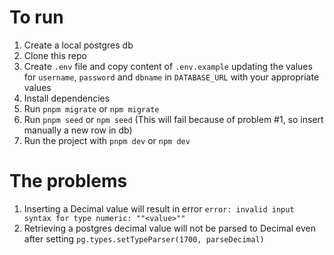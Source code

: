 # To run

1. Create a local postgres db
1. Clone this repo
1. Create `.env` file and copy content of `.env.example` updating the values for `username`, `password` and `dbname` in `DATABASE_URL` with your appropriate values
1. Install dependencies
1. Run `pnpm migrate` or `npm migrate`
1. Run `pnpm seed` or `npm seed` (This will fail because of problem #1, so insert manually a new row in db)
1. Run the project with `pnpm dev` or `npm dev`

# The problems

1. Inserting a Decimal value will result in error `error: invalid input syntax for type numeric: ""<value>""`
1. Retrieving a postgres decimal value will not be parsed to Decimal even after setting `pg.types.setTypeParser(1700, parseDecimal)`
